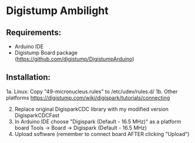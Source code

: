 Digistump Ambilight
===================

Requirements:
-------------
- Arduino IDE
- Digistump Board package (https://github.com/digistump/DigistumpArduino)

Installation:
-------------
1a. Linux:
    Copy "49-micronucleus.rules" to /etc/udev/rules.d/
1b. Other platforms
    https://digistump.com/wiki/digispark/tutorials/connecting

2. Replace original DigisparkCDC library with my modified version DigisparkCDCFast
3. In Arduino IDE choose "Digispark (Default - 16.5 MHz)" as a platform board
    Tools -> Board -> Digispark (Default - 16.5 MHz)
4. Upload software (remember to connect board AFTER clicking "Upload")

